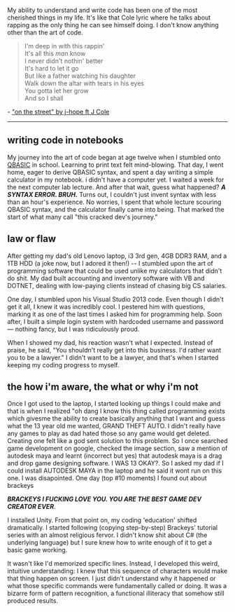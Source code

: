 My ability to understand and write code has been one of the most cherished things in my life. It's like that Cole lyric where he talks about rapping as the only thing he can see himself doing. I don't know anything other than the art of code.

> I'm deep in with this rappin'  
> It's all this _man_ know  
> I never didn't nothin' better   
> It's hard to let it go   
> But like a father watching his daughter   
> Walk down the altar with tears in his eyes   
> You gotta let her grow   
> And so I shall   

\- ["on the street" by j-hope ft J Cole](https://www.youtube.com/watch?v=r6WbbU_lLCA)

---

## writing code in notebooks

My journey into the art of code began at age twelve when I stumbled onto [QBASIC](https://en.wikipedia.org/wiki/QBasic) in school. Learning to print text felt mind-blowing. That day, I went home, eager to derive QBASIC syntax, and spent a day writing a simple calculator in my notebook. i didn't have a computer yet. I waited a week for the next computer lab lecture. And after that wait, guess what happened? **_A SYNTAX ERROR. BRUH._** Turns out, I couldn't just invent syntax with less than an hour's experience. No worries, I spent that whole lecture scouring QBASIC syntax, and the calculator finally came into being. That marked the start of what many call "this cracked dev's journey."

## law or flaw
After getting my dad's old Lenovo laptop, i3 3rd gen, 4GB DDR3 RAM, and a 1TB HDD (a joke now, but I adored it then!) -- I stumbled upon the art of programming software that could be used unlike my calculators that didn't do shit. My dad built accounting and inventory software with VB and DOTNET, dealing with low-paying clients instead of chasing big CS salaries.

One day, I stumbled upon his Visual Studio 2013 code. Even though I didn't get it all, I knew it was incredibly cool. I pestered him with questions, marking it as one of the last times I asked him for programming help. Soon after, I built a simple login system with hardcoded username and password — nothing fancy, but I was ridiculously proud. 

When I showed my dad, his reaction wasn't what I expected. Instead of praise, he said, "You shouldn't really get into this business. I'd rather want you to be a lawyer." I didn't want to be a lawyer, and that's when I started keeping my coding progress to myself.

## the how i'm aware, the what or why i'm not
Once I got used to the laptop, I started looking up things I could make and that is when I realized "oh dang I know this thing called programming exists which givesme the ability to create basically anything that I want and guess what the 13 year old me wanted, GRAND THEFT AUTO. I didn't really have any games to play as dad hated those so any game would get deleted. Creating one felt like a god sent solution to this problem. So I once searched game development on google, checked the image section, saw a mention of autodesk maya and learnt (incorrect but yes) that autodesk maya is a drag and drop game designing software. I WAS 13 OKAY?. So I asked my dad if I could install AUTODESK MAYA in the laptop and he said it wont run on this one. I was disapointed. One day (top #10 moments) I found out about brackeys 

***BRACKEYS I FUCKING LOVE YOU. YOU ARE THE BEST GAME DEV CREATOR EVER***. 

I installed Unity. From that point on, my coding 'education' shifted dramatically. I started following (copying step-by-step) Brackeys' tutorial series with an almost religious fervor. I didn't know shit about C# (the underlying language) but I sure knew how to write enough of it to get a basic game working.

It wasn't like I'd memorized specific lines. Instead, I developed this weird, intuitive understanding: I knew that this sequence of characters would make that thing happen on screen. I just didn't understand why it happened or what those specific commands were fundamentally called or doing. It was a bizarre form of pattern recognition, a functional illiteracy that somehow still produced results.


